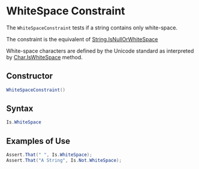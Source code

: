 # WhiteSpace Constraint

The `WhiteSpaceConstraint` tests if a string contains only white-space.

The constraint is the equivalent of
[String.IsNullOrWhiteSpace](https://learn.microsoft.com/en-us/dotnet/api/system.string.isnullorwhitespace?view=net-8.0)

White-space characters are defined by the Unicode standard as interpreted by
[Char.IsWhiteSpace](https://learn.microsoft.com/en-us/dotnet/api/system.char.iswhitespace?view=net-8.0) method.

## Constructor

```csharp
WhiteSpaceConstraint()
```

## Syntax

```csharp
Is.WhiteSpace
```

## Examples of Use

```csharp
Assert.That(" ", Is.WhiteSpace);
Assert.That("A String", Is.Not.WhiteSpace);
```

